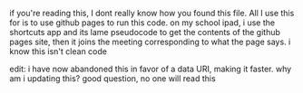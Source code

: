 if you're reading this, I dont really know how you found this file. All I use this for is to use github pages to run this code. on my school ipad, i use the shortcuts app and its lame pseudocode to get the contents of the github pages site, then it joins the meeting corresponding to what the page says. i know this isn't clean code


edit: i have now abandoned this in favor of a data URI, making it faster. why am i updating this? good question, no one will read this
